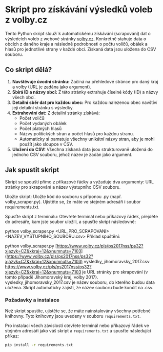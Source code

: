 # Skript pro získávání výsledků voleb z volby.cz

Tento Python skript slouží k automatickému získávání (scrapování) dat o výsledcích voleb z webové stránky [volby.cz](https://www.volby.cz). Konkrétně stahuje data o obcích z daného kraje a následně podrobnosti o počtu voličů, obálek a hlasů pro jednotlivé strany v každé obci. Získaná data jsou uložena do CSV souboru.

## Co skript dělá?

1.  **Navštěvuje úvodní stránku:** Začíná na přehledové stránce pro daný kraj a volby (URL je zadána jako argument).
2.  **Sbírá ID a názvy obcí:** Z této stránky extrahuje číselné kódy (ID) a názvy všech obcí.
3.  **Detailní sběr dat pro každou obec:** Pro každou nalezenou obec navštíví její detailní stránku s výsledky.
4.  **Extrahování dat:** Z detailní stránky získává:
    * Počet voličů
    * Počet vydaných obálek
    * Počet platných hlasů
    * Názvy politických stran a počet hlasů pro každou stranu.
    * Automaticky si pamatuje všechny unikátní názvy stran, aby je mohl použít jako sloupce v CSV.
5.  **Uložení do CSV:** Všechna získaná data jsou strukturovaně uložená do jednoho CSV souboru, jehož název je zadán jako argument.

## Jak spustit skript
Skript se spouští přímo z příkazové řádky a vyžaduje dva argumenty: URL stránky pro skrapování a název výstupního CSV souboru.

Uložte skript: Uložte kód do souboru s příponou .py (např. volby_scraper.py). Ujistěte se, že máte ve stejném adresáři i soubor requirements.txt.

Spusťte skript z terminálu: Otevřete terminál nebo příkazový řádek, přejděte do adresáře, kam jste soubor uložili, a spusťte skript následovně:


python volby_scraper.py <URL_PRO_SCRAPOVANI> <NAZEV_VÝSTUPNÍHO_SOUBORU.csv>
Příklad spuštění:

python volby_scraper.py [https://www.volby.cz/pls/ps2017nss/ps32?xjazyk=CZ&xkraj=12&xnumnuts=7103](https://www.volby.cz/pls/ps2017nss/ps32?xjazyk=CZ&xkraj=12&xnumnuts=7103) vysledky_jihomoravsky_2017.csv
https://www.volby.cz/pls/ps2017nss/ps32?xjazyk=CZ&xkraj=12&xnumnuts=7103 je URL stránky pro skrapování (v tomto případě Jihomoravský kraj, volby 2017).
vysledky_jihomoravsky_2017.csv je název souboru, do kterého budou data uložena. Skript automaticky zajistí, že název souboru bude končit na .csv.


### Požadavky a instalace

Než skript spustíte, ujistěte se, že máte nainstalovány všechny potřebné knihovny. Tyto knihovny jsou uvedeny v souboru `requirements.txt`.

Pro instalaci všech závislostí otevřete terminál nebo příkazový řádek ve stejném adresáři jako váš skript a `requirements.txt` a spusťte následující příkaz:

```bash
pip install -r requirements.txt
